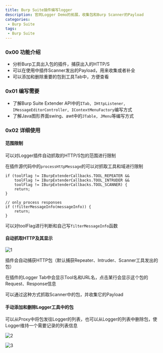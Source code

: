 ```yaml
---
title: Burp Suite插件编写logger
description: 官网Logger Demo的拓展，收集包和Burp Scanner的Payload
categories:
 - Burp Suite
tags:
 - Burp Suite
---
```


### 0x00 功能介绍
* 分析Burp工具出入包的插件，捕获出入的HTTP/S
* 可以在使用中插件Scanner发出的Payload，用来收集或者补全
* 可以添加和删除重要的包到工具Tab中，方便查看

### 0x01 编写需要
* 了解Burp Suite Extender API中的`ITab, IHttpListener, IMessageEditorController, IContextMenuFactory`编写方式
* 了解Java图形界面swing、awt中的`JTable, JMenu`等编写方式

### 0x02 详细使用
#### 范围限制
可以对Logger插件自动抓取的HTTP/S包的范围进行限制

在插件源代码中的`processHttpMessage`的可以对抓取工具和域进行限制
```
if (toolFlag != IBurpExtenderCallbacks.TOOL_REPEATER &&
    toolFlag != IBurpExtenderCallbacks.TOOL_INTRUDER &&
    toolFlag != IBurpExtenderCallbacks.TOOL_SCANNER) {
    return;
}

// only process responses
if (!filterMessageInfo(messageInfo)) {
    return;
}
```

可以对toolFlag进行判断和自己写`filterMessageInfo`函数

#### 自动抓取HTTP及其显示
![1](https://milkfr.github.io/assets/images/posts/2018-05-21-burp-extender-logger/1.png)

插件会自动捕获HTTP包（默认捕获Repeater、Intruder、Scanner工具发出的包）

在插件的Logger Tab中会显示Tool名和URL名，点击某行会显示这个包的Request、Response信息

可以通过这种方式抓取Scanner中的包，并收集它的Payload

#### 手动添加和删除Logger工具中的包
可以从Proxy中将包发往Logger的列表，也可以从Logger的列表中删除包，使Logger维持一个需要记录的列表信息

![2](https://milkfr.github.io/assets/images/posts/2018-05-21-burp-extender-logger/2.png)

![3](https://milkfr.github.io/assets/images/posts/2018-05-21-burp-extender-logger/3.png)